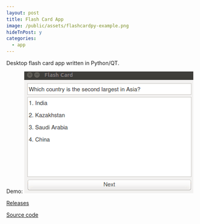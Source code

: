 ```yaml
---
layout: post
title: Flash Card App
image: /public/assets/flashcardpy-example.png
hideTnPost: y
categories:
  - app
---
```


Desktop flash card app written in Python/QT.

Demo:
![flashcardpy-example.gif](/public/assets/flashcardpy-example.gif)

<a href="https://github.com/takasoft/flashcardPy/releases/" target="_blank">Releases</a>

<a href="https://github.com/takasoft/flashcardPy" target="_blank">Source code</a>
